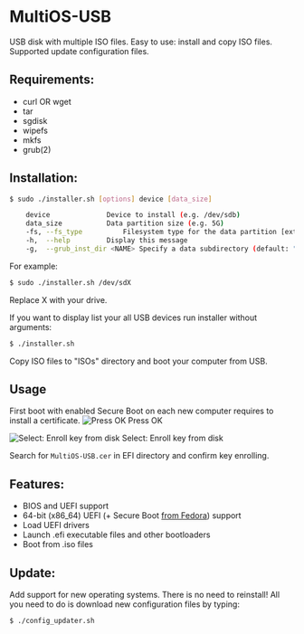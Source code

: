 
# MultiOS-USB

USB disk with multiple ISO files. Easy to use: install and copy ISO files.
Supported update configuration files.

## Requirements:

 - curl OR wget
 - tar
 - sgdisk
 - wipefs
 - mkfs
 - grub(2)

## Installation:

```sh
$ sudo ./installer.sh [options] device [data_size]

 	device				Device to install (e.g. /dev/sdb)
 	data_size			Data partition size (e.g. 5G)
 	-fs, --fs_type			Filesystem type for the data partition [ext3|ext4|FAT32|ntfs] (default: "FAT32")
 	-h,  --help			Display this message
 	-g,  --grub_inst_dir <NAME>	Specify a data subdirectory (default: "boot_MultiOS")
```
For example:
```sh
$ sudo ./installer.sh /dev/sdX
```
Replace X with your drive.

If you want to display list your all USB devices run installer without arguments:
```sh
$ ./installer.sh
```
Copy ISO files to "ISOs" directory and boot your computer from USB.

## Usage

First boot with enabled Secure Boot on each new computer requires to install a certificate.
![Press OK](https://gitlab.com/MexxIT/multios-usb/raw/master/docs/Security_Volation.png)
Press OK

![Select: Enroll key from disk](https://gitlab.com/MexxIT/multios-usb/raw/master/docs/Enroll_key.png)
Select: Enroll key from disk

Search for `MultiOS-USB.cer` in EFI directory and confirm key enrolling.

## Features:

- BIOS and UEFI support
- 64-bit (x86_64) UEFI (+ Secure Boot [from Fedora](https://apps.fedoraproject.org/packages/shim-x64)) support
- Load UEFI drivers
- Launch .efi executable files and other bootloaders
- Boot from .iso files

## Update:

Add support for new operating systems. There is no need to reinstall!
All you need to do is download new configuration files by typing:
```sh
$ ./config_updater.sh
```

